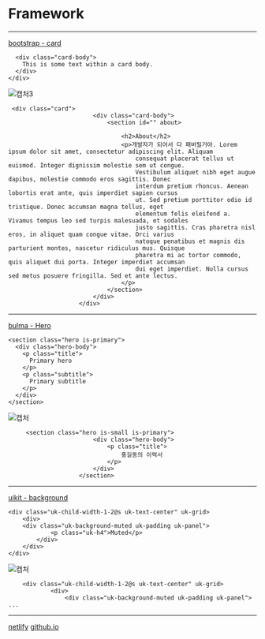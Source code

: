 # Framework
***
[bootstrap - card](https://getbootstrap.com/docs/5.2/components/card/#images) 
```<div class="card">
  <div class="card-body">
    This is some text within a card body.
  </div>
</div>
```

![캡처3](https://user-images.githubusercontent.com/100844814/207545136-f898e43d-f50b-46e2-93ac-cc0cb7d26bcf.PNG)


```
 <div class="card">
                        <div class="card-body">
                            <section id="" about>

                                <h2>About</h2>
                                <p>개발자가 되어서 다 패버릴거야. Lorem ipsum dolor sit amet, consectetur adipiscing elit. Aliquam
                                    consequat placerat tellus ut euismod. Integer dignissim molestie sem ut congue.
                                    Vestibulum aliquet nibh eget augue dapibus, molestie commodo eros sagittis. Donec
                                    interdum pretium rhoncus. Aenean lobortis erat ante, quis imperdiet sapien cursus
                                    ut. Sed pretium porttitor odio id tristique. Donec accumsan magna tellus, eget
                                    elementum felis eleifend a. Vivamus tempus leo sed turpis malesuada, et sodales
                                    justo sagittis. Cras pharetra nisl eros, in aliquet quam congue vitae. Orci varius
                                    natoque penatibus et magnis dis parturient montes, nascetur ridiculus mus. Quisque
                                    pharetra mi ac tortor commodo, quis aliquet dui porta. Integer imperdiet accumsan
                                    dui eget imperdiet. Nulla cursus sed metus posuere fringilla. Sed et ante lectus.
                                </p>
                            </section>
                        </div>
                    </div>
```

***
[bulma - Hero](https://bulma.io/documentation/layout/hero/)
```
<section class="hero is-primary">
  <div class="hero-body">
    <p class="title">
      Primary hero
    </p>
    <p class="subtitle">
      Primary subtitle
    </p>
  </div>
</section>
```

![캡처](https://user-images.githubusercontent.com/100844814/207545365-5c659cfd-b9b8-4d1c-b705-32c68e092ca1.PNG)


```
     <section class="hero is-small is-primary">
                        <div class="hero-body">
                            <p class="title">
                                홍길동의 이력서
                            </p>
                        </div>
                    </section>
```

***

[uikit - background](https://getuikit.com/docs/background)
```
<div class="uk-child-width-1-2@s uk-text-center" uk-grid>
    <div>
    <div class="uk-background-muted uk-padding uk-panel">
            <p class="uk-h4">Muted</p>
        </div>
    </div>
</div>        
```

![캡처](https://user-images.githubusercontent.com/100844814/207545671-542c0a4f-76ff-49fe-b2e6-cb10273b91e6.PNG)


```
    <div class="uk-child-width-1-2@s uk-text-center" uk-grid>
            <div>
                <div class="uk-background-muted uk-padding uk-panel">
...
```

***
[netlify](https://tiny-cupcake-a63fbe.netlify.app/)
[github.io](https://snowypark.github.io/)

